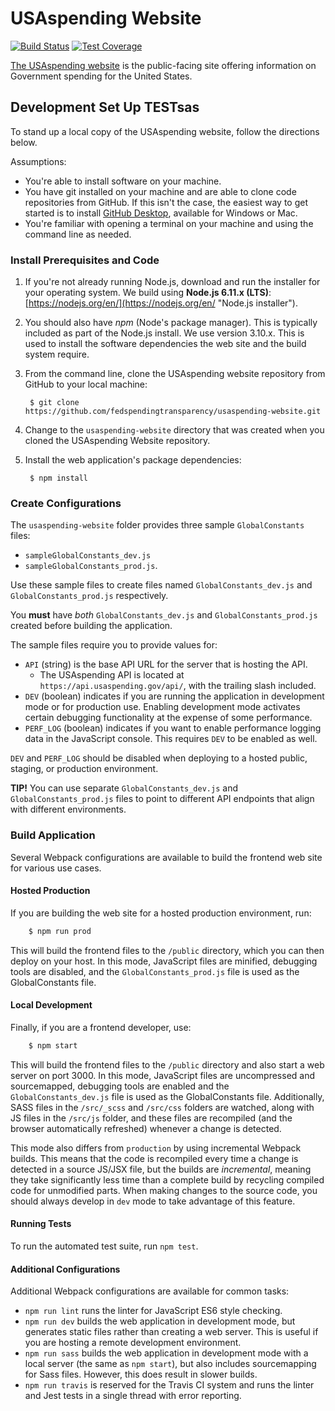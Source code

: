 # USAspending Website

[![Build Status](https://travis-ci.org/fedspendingtransparency/usaspending-website.svg?branch=dev)](https://travis-ci.org/fedspendingtransparency/usaspending-website) [![Test Coverage](https://codeclimate.com/github/fedspendingtransparency/usaspending-website/badges/coverage.svg)](https://codeclimate.com/github/fedspendingtransparency/usaspending-website/coverage)

[The USAspending website](https://beta.usaspending.gov/) is the public-facing site offering information on Government spending for the United States.

## Development Set Up TESTsas

To stand up a local copy of the USAspending website, follow the directions below.

Assumptions:

* You're able to install software on your machine.
* You have git installed on your machine and are able to clone code repositories from GitHub. If this isn't the case, the easiest way to get started is to install [GitHub Desktop](https://desktop.github.com/ "GitHub desktop"), available for Windows or Mac.
* You're familiar with opening a terminal on your machine and using the command line as needed.


### Install Prerequisites and Code

1. If you're not already running Node.js, download and run the installer for your operating system. We build using **Node.js 6.11.x (LTS)**: [https://nodejs.org/en/](https://nodejs.org/en/ "Node.js installer").

2. You should also have *npm* (Node's package manager). This is typically included as part of the Node.js install. We use version 3.10.x. This is used to install the software dependencies the web site and the build system require.

3. From the command line, clone the USAspending website repository from GitHub to your local machine:

        $ git clone https://github.com/fedspendingtransparency/usaspending-website.git

4. Change to the `usaspending-website` directory that was created when you cloned the USAspending Website repository.

5. Install the web application's package dependencies:

        $ npm install


### Create Configurations

The `usaspending-website` folder provides three sample `GlobalConstants` files:

 * `sampleGlobalConstants_dev.js`
 * `sampleGlobalConstants_prod.js`.

Use these sample files to create files named `GlobalConstants_dev.js` and `GlobalConstants_prod.js` respectively.

You **must** have *both* `GlobalConstants_dev.js` and `GlobalConstants_prod.js` created before building the application. 

The sample files require you to provide values for:

* `API` (string) is the base API URL for the server that is hosting the API.
	* The USAspending API is located at `https://api.usaspending.gov/api/`, with the trailing slash included.
* `DEV` (boolean) indicates if you are running the application in development mode or for production use. Enabling development mode activates certain debugging functionality at the expense of some performance.
* `PERF_LOG` (boolean) indicates if you want to enable performance logging data in the JavaScript console. This requires `DEV` to be enabled as well.

`DEV` and `PERF_LOG` should be disabled when deploying to a hosted public, staging, or production environment.

**TIP!** You can use separate `GlobalConstants_dev.js` and `GlobalConstants_prod.js` files to point to different API endpoints that align with different environments.

### Build Application

Several Webpack configurations are available to build the frontend web site for various use cases.

#### Hosted Production

If you are building the web site for a hosted production environment, run:

```bash
	$ npm run prod
```
This will build the frontend files to the `/public` directory, which you can then deploy on your host. In this mode, JavaScript files are minified, debugging tools are disabled, and the `GlobalConstants_prod.js` file is used as the GlobalConstants file.

#### Local Development

Finally, if you are a frontend developer, use:

```bash
	$ npm start
```

This will build the frontend files to the `/public` directory and also start a web server on port 3000. In this mode, JavaScript files are uncompressed and sourcemapped, debugging tools are enabled and the `GlobalConstants_dev.js` file is used as the GlobalConstants file. Additionally, SASS files in the `/src/_scss` and `/src/css` folders are watched, along with JS files in the `/src/js` folder, and these files are recompiled (and the browser automatically refreshed) whenever a change is detected.

This mode also differs from `production` by using incremental Webpack builds. This means that the code is recompiled every time a change is detected in a source JS/JSX file, but the builds are *incremental*, meaning they take significantly less time than a complete build by recycling compiled code for unmodified parts. When making changes to the source code, you should always develop in `dev` mode to take advantage of this feature.

#### Running Tests

To run the automated test suite, run `npm test`.

#### Additional Configurations

Additional Webpack configurations are available for common tasks:

* `npm run lint` runs the linter for JavaScript ES6 style checking.
* `npm run dev` builds the web application in development mode, but generates static files rather than creating a web server. This is useful if you are hosting a remote development environment.
* `npm run sass` builds the web application in development mode with a local server (the same as `npm start`), but also includes sourcemapping for Sass files. However, this does result in slower builds.
* `npm run travis` is reserved for the Travis CI system and runs the linter and Jest tests in a single thread with error reporting.
